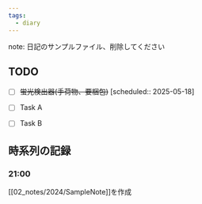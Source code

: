 ```yaml
---
tags:
  - diary
---
```

note: 日記のサンプルファイル、削除してください
## TODO
- [ ] ~~蛍光検出器(手荷物、要梱包)~~   [scheduled:: 2025-05-18]

- [ ] Task A
- [ ] Task B

## 時系列の記録

### 21:00

[[02_notes/2024/SampleNote]]を作成
